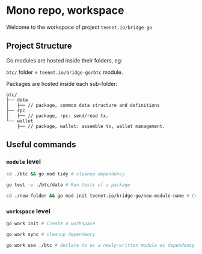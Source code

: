 # Mono repo, workspace

Welcome to the workspace of project `teenet.io/bridge-go`

## Project Structure
Go modules are hosted inside their folders, eg:

`btc/` folder = 
`teenet.io/bridge-go/btc` module.

Packages are hosted inside each sub-folder:

```
btc/
├── data
│   ├── // package, common data structure and definitions
├── rpc
│   ├── // package, rpc: send/read tx.
└── wallet
    ├── // package, wallet: assemble tx, wallet management.
```

## Useful commands

### `module` level
```bash
cd ./btc && go mod tidy # cleanup dependency

go test -v ./btc/data # Run tests of a package

cd ./new-folder && go mod init teenet.io/bridge-go/new-module-name # Create a new module
```

### `workspace` level
```bash
go work init # Create a workspace

go work sync # cleanup dependency

go work use ./btc # declare to us a newly-written module as dependency
```